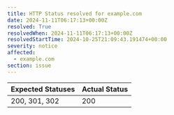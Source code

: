 ```yaml
---
title: HTTP Status resolved for example.com
date: 2024-11-11T06:17:13+00:00Z
resolved: True
resolvedWhen: 2024-11-11T06:17:13+00:00Z
resolvedStartTime: 2024-10-25T21:09:43.191474+00:00
severity: notice
affected:
  - example.com
section: issue
---
```


| Expected Statuses | Actual Status  |
|-------------------|----------------|
| 200, 301, 302 | 200 |
